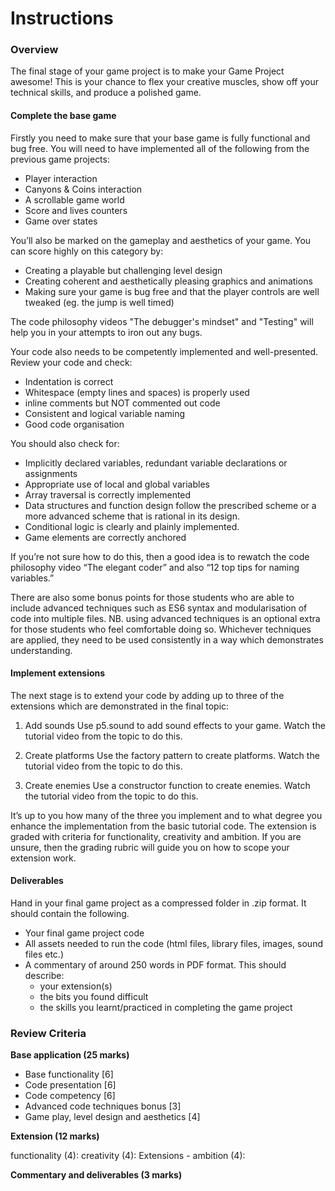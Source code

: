 # Instructions
### Overview

The final stage of your game project is to make your Game Project awesome! This is your chance to flex your creative muscles, show off your technical skills, and produce a polished game.

#### Complete the base game
Firstly you need to make sure that your base game is fully functional and bug free. You will need to have implemented all of the following from the previous game projects:

- Player interaction
- Canyons & Coins interaction 
- A scrollable game world 
- Score and lives counters 
- Game over states

You’ll also be marked on the gameplay and aesthetics of your game. You can score highly on this category by:

- Creating a playable but challenging level design
- Creating coherent and aesthetically pleasing graphics and animations
- Making sure your game is bug free and that the player controls are well tweaked (eg. the jump is well timed)

The code philosophy videos "The debugger's mindset" and "Testing" will help you in your attempts to iron out any bugs. 

Your code also needs to be competently implemented and well-presented. Review your code and check:

- Indentation is correct
- Whitespace (empty lines and spaces) is properly used
- inline comments but NOT commented out code
- Consistent and logical variable naming
- Good code organisation 

You should also check for:

- Implicitly declared variables, redundant variable declarations or assignments 
- Appropriate use of local and global variables 
- Array traversal is correctly implemented
- Data structures and function design follow the prescribed scheme or a more advanced scheme that is rational in its design.
- Conditional logic is clearly and plainly implemented. 
- Game elements are correctly anchored

If you’re not sure how to do this, then a good idea is to rewatch the code philosophy video “The elegant coder” and also “12 top tips for naming variables.”

There are also some bonus points for those students who are able to include advanced techniques such as ES6 syntax and modularisation of code into multiple files. NB. using advanced techniques is an optional extra for those students who feel comfortable doing so. Whichever techniques are applied, they need to be used consistently in a way which demonstrates understanding. 

#### Implement extensions
The next stage is to extend your code by adding up to three of the extensions which are demonstrated in the final topic:

1. Add sounds Use p5.sound to add sound effects to your game. Watch the tutorial video from the topic to do this.

2. Create platforms Use the factory pattern to create platforms. Watch the tutorial video from the topic to do this.

3. Create enemies Use a constructor function to create enemies. Watch the tutorial video from the topic to do this.


It’s up to you how many of the three you implement and to what degree you enhance the implementation from the basic tutorial code. The extension is graded with criteria for functionality, creativity and ambition. If you are unsure, then the grading rubric will guide you on how to scope your extension work.

#### Deliverables 
Hand in your final game project as a compressed folder in .zip format. It should contain the following.

- Your final game project code 
- All assets needed to run the code (html files, library files, images, sound files etc.)
- A commentary of around 250 words in PDF format. This should describe:
    - your extension(s) 
    - the bits you found difficult 
    - the skills you learnt/practiced in completing the game project


### Review Criteria
**Base application (25 marks)**

  - Base functionality [6]
  - Code presentation [6]
  - Code competency [6]
  - Advanced code techniques bonus [3]
  - Game play, level design and aesthetics [4]

**Extension (12 marks)**

functionality (4):
creativity (4):
Extensions - ambition (4):

**Commentary and deliverables (3 marks)**